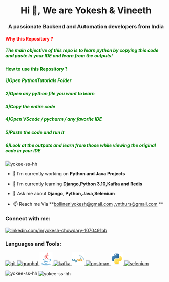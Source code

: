 <h1 align="center">Hi 👋, We are Yokesh & Vineeth</h1>
<h3 align="center">A passionate Backend and Automation developers from India</h3>
<h4 style="color:red;"> Why this Repository ?</h4>
<h5 style="color:green;"> The main objective of this repo is to learn python by copying this code and paste in your IDE and learn from the outputs!</h5>
<h4 style="color:green;">How to use this Repository ?</h4>
<h5 style="color:green;">1)Open PythonTutorials Folder</h5>
<h5 style="color:green;">2)Open any python file you want to learn</h5>
<h5 style="color:green;">3)Copy the entire code </h5>
<h5 style="color:green;">4)Open VScode / pycharm / any favorite IDE</h5>
<h5 style="color:green;">5)Paste the code and run it</h5>
<h5 style="color:green;">6)Look at the outputs and learn from those while viewing the original code in your IDE</h5>
<p align="left"> <img src="https://komarev.com/ghpvc/?username=yokee-ss-hh&label=Profile%20views&color=0e75b6&style=flat" alt="yokee-ss-hh" /> </p>

- 🔭 I’m currently working on **Python and Java Projects**

- 🌱 I’m currently learning **Django,Python 3.10,Kafka and Redis**

- 💬 Ask me about **Django, Python,Java,Selenium**

- 📫 Reach me Via **bollineniyokesh@gmail.com ,vnthurs@gmail.com **

<h3 align="left">Connect with me:</h3>
<p align="left">
<a href="https://www.linkedin.com/in/yokesh-chowdary-1070491bb/" target="blank"><img align="center" src="https://raw.githubusercontent.com/rahuldkjain/github-profile-readme-generator/master/src/images/icons/Social/linked-in-alt.svg" alt="linkedin.com/in/yokesh-chowdary-1070491bb" height="30" width="40" /></a>
</p>

<h3 align="left">Languages and Tools:</h3>
<p align="left"> <a href="https://git-scm.com/" target="_blank" rel="noreferrer"> <img src="https://www.vectorlogo.zone/logos/git-scm/git-scm-icon.svg" alt="git" width="40" height="40"/> </a> <a href="https://graphql.org" target="_blank" rel="noreferrer"> <img src="https://www.vectorlogo.zone/logos/graphql/graphql-icon.svg" alt="graphql" width="40" height="40"/> </a> <a href="https://www.java.com" target="_blank" rel="noreferrer"> <img src="https://raw.githubusercontent.com/devicons/devicon/master/icons/java/java-original.svg" alt="java" width="40" height="40"/> </a> <a href="https://kafka.apache.org/" target="_blank" rel="noreferrer"> <img src="https://www.vectorlogo.zone/logos/apache_kafka/apache_kafka-icon.svg" alt="kafka" width="40" height="40"/> </a> <a href="https://www.mysql.com/" target="_blank" rel="noreferrer"> <img src="https://raw.githubusercontent.com/devicons/devicon/master/icons/mysql/mysql-original-wordmark.svg" alt="mysql" width="40" height="40"/> </a> <a href="https://postman.com" target="_blank" rel="noreferrer"> <img src="https://www.vectorlogo.zone/logos/getpostman/getpostman-icon.svg" alt="postman" width="40" height="40"/> </a> <a href="https://www.python.org" target="_blank" rel="noreferrer"> <img src="https://raw.githubusercontent.com/devicons/devicon/master/icons/python/python-original.svg" alt="python" width="40" height="40"/> </a> <a href="https://www.selenium.dev" target="_blank" rel="noreferrer"> <img src="https://raw.githubusercontent.com/detain/svg-logos/780f25886640cef088af994181646db2f6b1a3f8/svg/selenium-logo.svg" alt="selenium" width="40" height="40"/> </a> </p>

<p><img align="left" src="https://github-readme-stats.vercel.app/api/top-langs?username=yokee-ss-hh&show_icons=true&locale=en&layout=compact" alt="yokee-ss-hh" /></p>

<p>&nbsp;<img align="center" src="https://github-readme-stats.vercel.app/api?username=yokee-ss-hh&show_icons=true&locale=en" alt="yokee-ss-hh" /></p>


